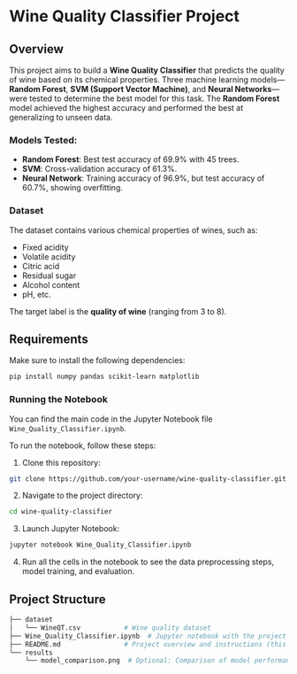 # Wine Quality Classifier Project

## Overview

This project aims to build a **Wine Quality Classifier** that predicts the quality of wine based on its chemical properties. Three machine learning models—**Random Forest**, **SVM (Support Vector Machine)**, and **Neural Networks**—were tested to determine the best model for this task. The **Random Forest** model achieved the highest accuracy and performed the best at generalizing to unseen data.

### Models Tested:
- **Random Forest**: Best test accuracy of 69.9% with 45 trees.
- **SVM**: Cross-validation accuracy of 61.3%.
- **Neural Network**: Training accuracy of 96.9%, but test accuracy of 60.7%, showing overfitting.

### Dataset

The dataset contains various chemical properties of wines, such as:
- Fixed acidity
- Volatile acidity
- Citric acid
- Residual sugar
- Alcohol content
- pH, etc.

The target label is the **quality of wine** (ranging from 3 to 8).

## Requirements

Make sure to install the following dependencies:

```bash
pip install numpy pandas scikit-learn matplotlib
```

### Running the Notebook
You can find the main code in the Jupyter Notebook file `Wine_Quality_Classifier.ipynb`.

To run the notebook, follow these steps:

1. Clone this repository:

```bash
git clone https://github.com/your-username/wine-quality-classifier.git
```
2. Navigate to the project directory:

```bash
cd wine-quality-classifier
```
3. Launch Jupyter Notebook:

```bash
jupyter notebook Wine_Quality_Classifier.ipynb
```
4. Run all the cells in the notebook to see the data preprocessing steps, model training, and evaluation.

## Project Structure
```bash
├── dataset
│   └── WineQT.csv           # Wine quality dataset
├── Wine_Quality_Classifier.ipynb  # Jupyter notebook with the project code
├── README.md                # Project overview and instructions (this file)
└── results
    └── model_comparison.png  # Optional: Comparison of model performances
